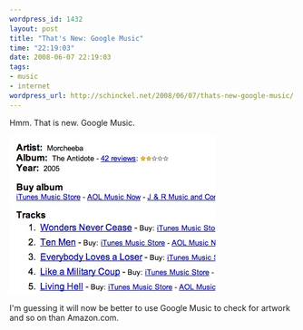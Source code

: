 ```yaml
--- 
wordpress_id: 1432
layout: post
title: "That's New: Google Music"
time: "22:19:03"
date: 2008-06-07 22:19:03
tags: 
- music
- internet
wordpress_url: http://schinckel.net/2008/06/07/thats-new-google-music/
---
```

Hmm. That is new. Google Music.

![Google Music.png][1]

I'm guessing it will now be better to use Google Music to check for artwork and so on than Amazon.com.

   [1]: /images/2008/06/google-music.jpg

